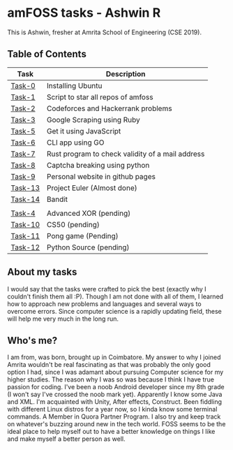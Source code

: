 # amFOSS tasks - Ashwin R 
This is Ashwin, fresher at Amrita School of Engineering (CSE 2019). 

## Table of Contents


| Task | Description |
| --- | --- |
| <a href="https://github.com/ashwinkey04/amfoss-tasks/tree/master/task-0">Task-0</a> | Installing Ubuntu |
| <a href="https://github.com/ashwinkey04/amfoss-tasks/tree/master/task-1">Task-1</a> | Script to star all repos of amfoss |
| <a href="https://github.com/ashwinkey04/amfoss-tasks/tree/master/task-2">Task-2</a> | Codeforces and Hackerrank problems |
| <a href="https://github.com/ashwinkey04/amfoss-tasks/tree/master/task-3">Task-3</a> | Google Scraping using Ruby|
| <a href="https://github.com/ashwinkey04/amfoss-tasks/tree/master/task-5">Task-5</a> | Get it using JavaScript  |
| <a href="https://github.com/ashwinkey04/amfoss-tasks/tree/master/task-6">Task-6</a> | CLI app using GO  |
| <a href="https://github.com/ashwinkey04/amfoss-tasks/tree/master/task-7">Task-7</a> | Rust program to check validity of a mail address |
| <a href="https://github.com/ashwinkey04/amfoss-tasks/tree/master/task-8">Task-8</a> | Captcha breaking using python |
| <a href="https://github.com/ashwinkey04/amfoss-tasks/tree/master/task-9">Task-9</a> | Personal website in github pages |
| <a href="https://github.com/ashwinkey04/amfoss-tasks/tree/master/task-13">Task-13 </a>| Project Euler (Almost done) |
| <a href="https://github.com/ashwinkey04/amfoss-tasks/tree/master/task-14">Task-14</a> | Bandit |
|  |  |
| <a href="https://github.com/ashwinkey04/amfoss-tasks/tree/master/task-4" > Task-4 </a>  | Advanced XOR (pending) |
| <a href="https://github.com/ashwinkey04/amfoss-tasks/tree/master/task-10">Task-10 </a>  | CS50 (pending) |
| <a href="https://github.com/ashwinkey04/amfoss-tasks/tree/master/task-11">Task-11 </a> | Pong game (Pending)|
| <a href="https://github.com/ashwinkey04/amfoss-tasks/tree/master/task-12">Task-12 </a>  | Python Source (pending) |

## About my tasks

I would say that the tasks were crafted to pick the best (exactly why I couldn't finish them all :P). Though I am not done with all of them, I learned how to approach new problems and languages and several ways to overcome errors. Since computer science is a rapidly updating field, these will help me very much in the long run.

## Who's me?

I am from, was born, brought up in Coimbatore. My answer to why I joined Amrita wouldn't be real fascinating as that was probably the only good option I had, since I was adamant about pursuing Computer science for my higher studies. The reason why I was so was because I think I have true passion for coding. I've been a noob Android developer since my 8th grade (I won't say I've crossed the noob mark yet). Apparently I know some Java and XML. I'm acquainted with Unity, After effects, Construct. Been fiddling with different Linux distros for a year now, so I kinda know some terminal commands. A Member in Quora Partner Program. I also try and keep track on whatever's buzzing around new in the tech world. 
FOSS seems to be the ideal place to help myself out to have a better knowledge on things I like and make myself a better person as well.
